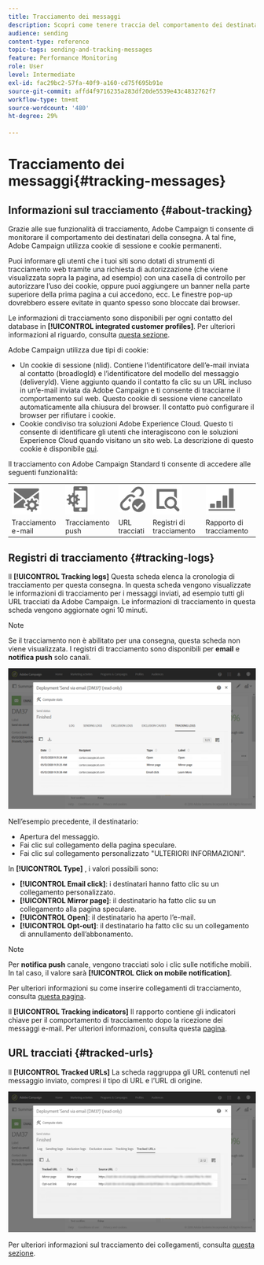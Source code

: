 ```yaml
---
title: Tracciamento dei messaggi
description: Scopri come tenere traccia del comportamento dei destinatari della consegna.
audience: sending
content-type: reference
topic-tags: sending-and-tracking-messages
feature: Performance Monitoring
role: User
level: Intermediate
exl-id: fac29bc2-57fa-40f9-a160-cd75f695b91e
source-git-commit: affd4f9716235a283df20de5539e43c4832762f7
workflow-type: tm+mt
source-wordcount: '480'
ht-degree: 29%

---
```


# Tracciamento dei messaggi{#tracking-messages}

## Informazioni sul tracciamento {#about-tracking}

Grazie alle sue funzionalità di tracciamento, Adobe Campaign ti consente di monitorare il comportamento dei destinatari della consegna. A tal fine, Adobe Campaign utilizza cookie di sessione e cookie permanenti.

Puoi informare gli utenti che i tuoi siti sono dotati di strumenti di tracciamento web tramite una richiesta di autorizzazione (che viene visualizzata sopra la pagina, ad esempio) con una casella di controllo per autorizzare l’uso dei cookie, oppure puoi aggiungere un banner nella parte superiore della prima pagina a cui accedono, ecc. Le finestre pop-up dovrebbero essere evitate in quanto spesso sono bloccate dai browser.

Le informazioni di tracciamento sono disponibili per ogni contatto del database in **[!UICONTROL integrated customer profiles]**. Per ulteriori informazioni al riguardo, consulta [questa sezione](../../audiences/using/integrated-customer-profile.md).

 Adobe Campaign utilizza due tipi di cookie:

* Un cookie di sessione (nlid). Contiene l’identificatore dell’e-mail inviata al contatto (broadlogId) e l’identificatore del modello del messaggio (deliveryId). Viene aggiunto quando il contatto fa clic su un URL incluso in un’e-mail inviata da Adobe Campaign e ti consente di tracciarne il comportamento sul web. Questo cookie di sessione viene cancellato automaticamente alla chiusura del browser. Il contatto può configurare il browser per rifiutare i cookie.
* Cookie condiviso tra soluzioni Adobe Experience Cloud. Questo ti consente di identificare gli utenti che interagiscono con le soluzioni Experience Cloud quando visitano un sito web. La descrizione di questo cookie è disponibile [qui](https://experienceleague.adobe.com/docs/core-services/interface/ec-cookies/cookies-mc.html).

Il tracciamento con Adobe Campaign Standard ti consente di accedere alle seguenti funzionalità:

<table>
<tr>
    <td valign="top">
        <a href="../../administration/using/configuring-email-channel.md#tracking-parameters"><img width="60px" alt="condizioni" src="assets/icon_email_parameters.png"/></a>
    </td>
    <td valign="top">
        <a href="../../administration/using/push-tracking.md"><img width="60px" alt="condizioni" src="assets/icon_push_parameters.png"/></a>
    </td>
    <td valign="top">
        <a href="../../designing/using/links.md#about-tracked-urls"><img width="60px" alt="condizioni" src="assets/icon_url.png"/></a>
    </td>
        <td valign="top">
          <a href="../../sending/using/tracking-messages.md#tracking-logs"><img width="60px" alt="condizioni" src="assets/icon_log.png"/></a>
    </td>
    </td>
    <td valign="top">
          <a href="../../reporting/using/tracking-indicators.md"><img width="60px" alt="condizioni" src="assets/icon_report.png"/></a>
</tr>
<tr>
<td>Tracciamento e-mail</td>
<td>Tracciamento push</td>
<td>URL tracciati</td>
<td>Registri di tracciamento</td>
<td>Rapporto di tracciamento</td>
</tr>
</table>

## Registri di tracciamento {#tracking-logs}

Il **[!UICONTROL Tracking logs]** Questa scheda elenca la cronologia di tracciamento per questa consegna. In questa scheda vengono visualizzate le informazioni di tracciamento per i messaggi inviati, ad esempio tutti gli URL tracciati da Adobe Campaign. Le informazioni di tracciamento in questa scheda vengono aggiornate ogni 10 minuti.

>[!NOTE]
>
>Se il tracciamento non è abilitato per una consegna, questa scheda non viene visualizzata. I registri di tracciamento sono disponibili per **email** e **notifica push** solo canali.

![](assets/tracking_logs.png)

Nell’esempio precedente, il destinatario:

* Apertura del messaggio.
* Fai clic sul collegamento della pagina speculare.
* Fai clic sul collegamento personalizzato &quot;ULTERIORI INFORMAZIONI&quot;.

In **[!UICONTROL Type]** , i valori possibili sono:

* **[!UICONTROL Email click]**: i destinatari hanno fatto clic su un collegamento personalizzato.
* **[!UICONTROL Mirror page]**: il destinatario ha fatto clic su un collegamento alla pagina speculare.
* **[!UICONTROL Open]**: il destinatario ha aperto l’e-mail.
* **[!UICONTROL Opt-out]**: il destinatario ha fatto clic su un collegamento di annullamento dell’abbonamento.

>[!NOTE]
>
>Per **notifica push** canale, vengono tracciati solo i clic sulle notifiche mobili. In tal caso, il valore sarà **[!UICONTROL Click on mobile notification]**.

Per ulteriori informazioni su come inserire collegamenti di tracciamento, consulta [questa pagina](../../designing/using/links.md#inserting-a-link).

Il **[!UICONTROL Tracking indicators]** Il rapporto contiene gli indicatori chiave per il comportamento di tracciamento dopo la ricezione dei messaggi e-mail. Per ulteriori informazioni, consulta questa [pagina](../../reporting/using/tracking-indicators.md).

## URL tracciati {#tracked-urls}

Il **[!UICONTROL Tracked URLs]** La scheda raggruppa gli URL contenuti nel messaggio inviato, compresi il tipo di URL e l’URL di origine.

![](assets/sending_delivery6.png)

Per ulteriori informazioni sul tracciamento dei collegamenti, consulta [questa sezione](../../designing/using/links.md#about-tracked-urls).
